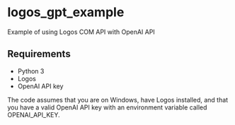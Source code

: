 # logos_gpt_example
 Example of using Logos COM API with OpenAI API

## Requirements
- Python 3
- Logos
- OpenAI API key

The code assumes that you are on Windows, have Logos installed, and that you have a valid OpenAI API key with an environment variable called OPENAI_API_KEY.